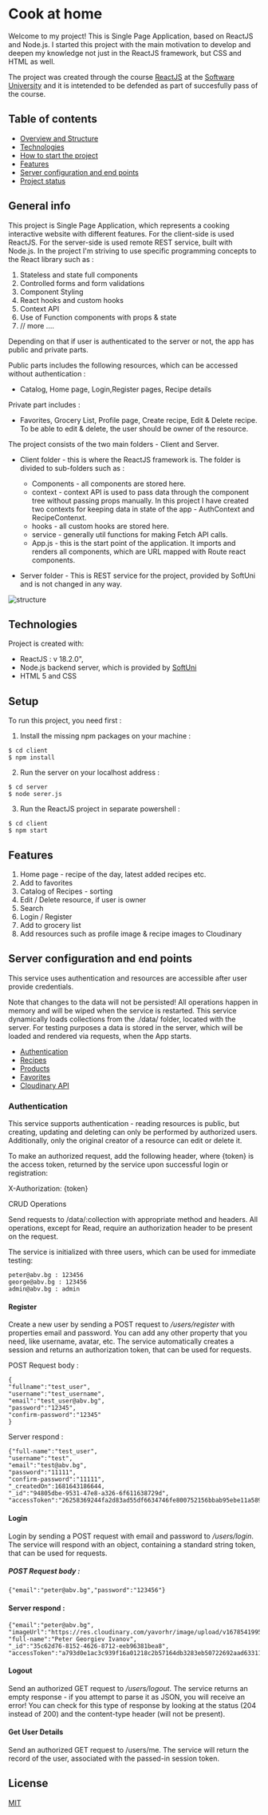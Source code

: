 # Cook at home 

Welcome to my project! This is Single Page Application, based on ReactJS and Node.js. 
I started this project with the main motivation to develop and deepen my knowledge not just in the ReactJS framework, but CSS and HTML as well.

The project was created through the course [ReactJS](https://softuni.bg/trainings/3973/reactjs-february-2023) at the [Software University](https://softuni.bg/) and it is intetended to be defended as part of succesfully pass of the course. 

## Table of contents
* [Overview and Structure](#general-info)
* [Technologies](#technologies)
* [How to start the project](#setup) 
* [Features](#features)
* [Server configuration and end points](#server)
* [Project status](#status)

## General info

This project is Single Page Application, which represents a cooking interactive website with different features. For the client-side is used ReactJS. For the server-side is used remote REST service, built with Node.js. In the project I'm striving to use specific programming concepts to the React library such as :

1. Stateless and state full components
2. Controlled forms and form validations
3. Component Styling
4. React hooks and custom hooks
5. Context API
6. Use of Function components with props & state
7. // more ....

Depending on that if user is authenticated to the server or not, the app has public and private parts. 

Public parts includes the following resources, which can be accessed without authentication :
- Catalog, Home page, Login,Register pages, Recipe details

Private part includes :
-  Favorites, Grocery List, Profile page, Create recipe, Edit & Delete recipe. To be able to edit & delete, the user should be owner of the resource.

The project consists of the two main folders - Client and Server.
 * Client folder - this is where the ReactJS framework is. The folder is divided to sub-folders such as :
   - Components - all components are stored here.
   - context - context API is used to pass data through the component tree without passing props manually. In this project I have created two contexts for keeping data in state of the app - AuthContext and RecipeContenxt.
   - hooks - all custom hooks are stored here.
   - service - generally util functions for making Fetch API calls.
   - App.js - this is the start point of the application. It imports and renders all components, which are URL mapped with Route react components.

 * Server folder - This is REST service for the project, provided by SoftUni and is not changed in any way.  

![structure](https://user-images.githubusercontent.com/76119513/232288390-d0a49a50-87cf-4bd4-b517-0dd901d0bfde.JPG)

## Technologies

Project is created with:
* ReactJS : v 18.2.0",
* Node.js backend server, which is provided by [SoftUni](https://softuni.bg/)
* HTML 5 and CSS
	
## Setup
To run this project, you need first :

1. Install the missing npm packages on your machine :
```
$ cd client
$ npm install

```

2. Run the server on your localhost address :
```
$ cd server
$ node serer.js
```

3. Run the ReactJS project in separate powershell :
```
$ cd client
$ npm start

```
## Features

1. Home page - recipe of the day, latest added recipes etc.
2. Add to favorites
3. Catalog of Recipes - sorting
4. Edit / Delete resource, if user is owner
5. Search
6. Login / Register
7. Add to grocery list
8. Add resources such as profile image & recipe images to Cloudinary 

## Server configuration and end points

This service uses authentication and resources are accessible after user provide credentials.

Note that changes to the data will not be persisted! All operations happen in memory and will be wiped when the service is restarted. This service dynamically loads collections from the ./data/ folder, located with the server. For testing purposes a data is stored in the server, which will be loaded and rendered via requests, when the App starts. 

* [Authentication](#authentication)
* [Recipes](#recipes)
* [Products](#technologies)
* [Favorites](#technologies)
* [Cloudinary API](#technologies)

### Authentication

This service supports authentication - reading resources is public, but creating, updating and deleting can only be performed by authorized users. Additionally, only the original creator of a resource can edit or delete it.

To make an authorized request, add the following header, where {token} is the access token, returned by the service upon successful login or registration:

X-Authorization: {token}

CRUD Operations

Send requests to /data/:collection with appropriate method and headers. All operations, except for Read, require an authorization header to be present on the request.

The service is initialized with three users, which can be used for immediate testing:

    peter@abv.bg : 123456
    george@abv.bg : 123456
    admin@abv.bg : admin

#### Register

Create a new user by sending a POST request to */users/register* with properties email and password. You can add any other property that you need, like username, avatar, etc. The service automatically creates a session and returns an authorization token, that can be used for requests.

POST Request body :
```
{
"fullname":"test_user",
"username":"test_username",
"email":"test_user@abv.bg",
"password":"12345",
"confirm-password":"12345"
}
```
Server respond :

```
{"full-name":"test_user",
"username":"test",
"email":"test@abv.bg",
"password":"11111",
"confirm-password":"11111",
"_createdOn":1681643186644,
"_id":"94805dbe-9531-47e8-a326-6f611638729d",
"accessToken":"26258369244fa2d83ad55df6634746fe800752156bbab95ebe11a5890273eab5"}

```

#### Login

Login by sending a POST request with email and password to */users/login*. The service will respond with an object, containing a standard string token, that can be used for requests.

##### POST Request body :

```
{"email":"peter@abv.bg","password":"123456"}
```

#### Server respond :

```
{"email":"peter@abv.bg",
"imageUrl":"https://res.cloudinary.com/yavorhr/image/upload/v1678541995/Cook%20at%20home/Users/user_4_wruxoc.jpg",
"full-name":"Peter Georgiev Ivanov",
"_id":"35c62d76-8152-4626-8712-eeb96381bea8",
"accessToken":"a793d0e1ac3c939f16a01218c2b57164db3283eb50722692aad633117a3d259e"}
```

#### Logout

Send an authorized GET request to */users/logout*. The service returns an empty response - if you attempt to parse it as JSON, you will receive an error! You can check for this type of response by looking at the status (204 instead of 200) and the content-type header (will not be present).

#### Get User Details

Send an authorized GET request to /users/me. The service will return the record of the user, associated with the passed-in session token.




## License

[MIT](https://choosealicense.com/licenses/mit/)
